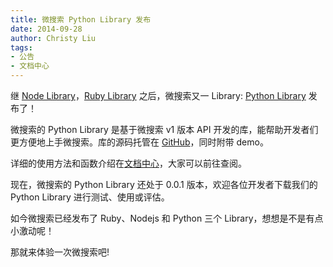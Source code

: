 ```yaml
---
title: 微搜索 Python Library 发布
date: 2014-09-28
author: Christy Liu
tags:
- 公告
- 文档中心
---
```

继 [Node Library](https://github.com/tinysou/tinysou-node)，[Ruby Library](https://github.com/tinysou/tinysou-ruby) 之后，微搜索又一 Library: [Python Library](https://github.com/tinysou/tinysou-python) 发布了！

微搜索的 Python Library 是基于微搜索 v1 版本 API 开发的库，能帮助开发者们更方便地上手微搜索。库的源码托管在 [GitHub](https://github.com/tinysou/tinysou-python)，同时附带 demo。

详细的使用方法和函数介绍在[文档中心](http://doc.tinysou.com/libs/python.html)，大家可以前往查阅。

现在，微搜索的 Python Library 还处于 0.0.1 版本，欢迎各位开发者下载我们的 Python Library 进行测试、使用或评估。

如今微搜索已经发布了 Ruby、Nodejs 和 Python 三个 Library，想想是不是有点小激动呢！

那就来体验一次微搜索吧!
